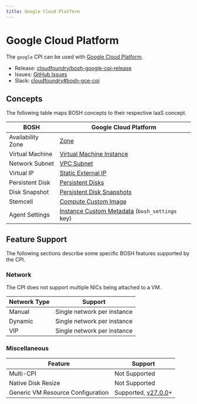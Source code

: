 ```yaml
---
title: Google Cloud Platform
---
```


# Google Cloud Platform

The `google` CPI can be used with [Google Cloud Platform](https://cloud.google.com/).

 * Release: [cloudfoundry/bosh-google-cpi-release](https://github.com/cloudfoundry/bosh-google-cpi-release)
 * Issues: [GitHub Issues](https://github.com/cloudfoundry/bosh-google-cpi-release/issues)
 * Slack: [cloudfoundry#bosh-gce-cpi](https://cloudfoundry.slack.com/messages/bosh-gce-cpi)


## Concepts

The following table maps BOSH concepts to their respective IaaS concept.

| BOSH | Google Cloud Platform |
| ---- | --------------------- |
| Availability Zone | [Zone](https://cloud.google.com/compute/docs/regions-zones/) |
| Virtual Machine | [Virtual Machine Instance](https://cloud.google.com/compute/docs/instances/) |
| Network Subnet | [VPC Subnet](https://cloud.google.com/vpc/docs/vpc#vpc_networks_and_subnets) |
| Virtual IP | [Static External IP](https://cloud.google.com/compute/docs/ip-addresses/#reservedaddress) |
| Persistent Disk | [Persistent Disks](https://cloud.google.com/persistent-disk/) |
| Disk Snapshot | [Persistent Disk Snapshots](https://cloud.google.com/compute/docs/disks/create-snapshots) |
| Stemcell | [Compute Custom Image](https://cloud.google.com/compute/docs/images#custom_images) |
| Agent Settings | [Instance Custom Metadata](https://cloud.google.com/compute/docs/storing-retrieving-metadata) (`bosh_settings` key) |


## Feature Support

The following sections describe some specific BOSH features supported by the CPI.


### Network

The CPI does not support multiple NICs being attached to a VM.

| Network Type | Support |
| ------------ | ------- |
| Manual | Single network per instance |
| Dynamic | Single network per instance |
| VIP | Single network per instance |


### Miscellaneous

| Feature | Support |
| ------- | ------- |
| Multi-CPI | Not Supported |
| Native Disk Resize | Not Supported |
| Generic VM Resource Configuration | Supported, [v27.0.0](https://github.com/cloudfoundry/bosh-google-cpi-release/releases/tag/v27.0.0)+ |
